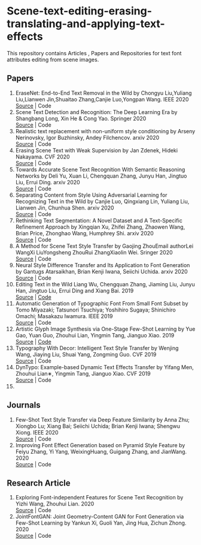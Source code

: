 # Scene-text-editing-erasing-translating-and-applying-text-effects
This repository contains  Articles , Papers and Repositories for text font attributes editing from scene images.
## Papers

1. EraseNet: End-to-End Text Removal in the Wild by Chongyu Liu,Yuliang Liu,Lianwen Jin,Shuaitao Zhang,Canjie Luo,Yongpan Wang. IEEE 2020 <br>
[Source](https://ieeexplore.ieee.org/abstract/document/9180003) | Code
2. Scene Text Detection and Recognition: The Deep Learning Era by Shangbang Long, Xin He & Cong Yao. Springer 2020 <br>
[Source](https://link.springer.com/article/10.1007/s11263-020-01369-0) | Code
3. Realistic text replacement with non-uniform style conditioning by Arseny Nerinovsky, Igor Buzhinsky, Andey Filchencov. arxiv 2020 <br>
[Source](https://arxiv.org/abs/2006.04170) | Code
4. Erasing Scene Text with Weak Supervision by Jan Zdenek, Hideki Nakayama. CVF 2020 <br>
[Source](https://openaccess.thecvf.com/content_WACV_2020/html/Zdenek_Erasing_Scene_Text_with_Weak_Supervision_WACV_2020_paper.html) | Code
5. Towards Accurate Scene Text Recognition With Semantic Reasoning Networks by Deli Yu, Xuan Li, Chengquan Zhang, Junyu Han, Jingtuo Liu, Errui Ding. arxiv 2020 <br>
[Source](https://arxiv.org/abs/2003.12294) | Code
6. Separating Content from Style Using Adversarial Learning for Recognizing Text in the Wild by Canjie Luo, Qingxiang Lin, Yuliang Liu, Lianwen Jin, Chunhua Shen. arxiv 2020 <br>
[Source](https://arxiv.org/abs/2001.04189) | Code
7. Rethinking Text Segmentation: A Novel Dataset and A Text-Specific Refinement Approach by Xingqian Xu, Zhifei Zhang, Zhaowen Wang, Brian Price, Zhonghao Wang, Humphrey Shi. arxiv 2020 <br>
[Source](https://arxiv.org/abs/2011.14021) | Code
7. A Method for Scene Text Style Transfer by Gaojing ZhouEmail authorLei WangXi LiuYongsheng ZhouRui ZhangXiaolin Wei. Sringer 2020 <br>
[Source](https://link.springer.com/chapter/10.1007/978-3-030-57058-3_39) | Code 
7. Neural Style Difference Transfer and Its Application to Font Generation by Gantugs Atarsaikhan, Brian Kenji Iwana, Seiichi Uchida. arxiv 2020 <br>
[Source](https://arxiv.org/abs/2001.07321) | Code
8. Editing Text in the Wild Liang Wu, Chengquan Zhang, Jiaming Liu, Junyu Han, Jingtuo Liu, Errui Ding and Xiang Bai. 2019 <br>
[Source](https://arxiv.org/abs/1908.03047) | [Code](https://github.com/youdao-ai/SRNet)
9. Automatic Generation of Typographic Font From Small Font Subset by Tomo Miyazaki; Tatsunori Tsuchiya; Yoshihiro Sugaya; Shinichiro Omachi; Masakazu Iwamura. IEEE 2019 <br>
[Source](https://ieeexplore.ieee.org/abstract/document/8782647) | Code
10. Artistic Glyph Image Synthesis via One-Stage Few-Shot Learning by Yue Gao, Yuan Guo, Zhouhui Lian, Yingmin Tang, Jianguo Xiao. 2019 <br>
[Source](https://arxiv.org/abs/1910.04987) | [Code](https://github.com/hologerry/AGIS-Net)
11. Typography With Decor: Intelligent Text Style Transfer by Wenjing Wang, Jiaying Liu, Shuai Yang, Zongming Guo. CVF 2019 <br>
[Source](https://openaccess.thecvf.com/content_CVPR_2019/html/Wang_Typography_With_Decor_Intelligent_Text_Style_Transfer_CVPR_2019_paper.html) | Code
12. DynTypo: Example-based Dynamic Text Effects Transfer by Yifang Men, Zhouhui Lian∗, Yingmin Tang, Jianguo Xiao. CVF 2019 <br>
[Source](https://openaccess.thecvf.com/content_CVPR_2019/papers/Men_DynTypo_Example-Based_Dynamic_Text_Effects_Transfer_CVPR_2019_paper.pdf) | Code
13. 
## Journals 
1. Few-Shot Text Style Transfer via Deep Feature Similarity by Anna Zhu; Xiongbo Lu; Xiang Bai; Seiichi Uchida; Brian Kenji Iwana; Shengwu Xiong. IEEE 2020 <br>
[Source](https://ieeexplore.ieee.org/document/9098082) | Code
2. Improving Font Effect Generation based on Pyramid Style Feature by Feiyu Zhang, Yi Yang, WeixingHuang, Guigang Zhang, and JianWang. 2020 <br>
[Source](https://qrs20.techconf.org/download/QRS-IJPE/18_Improving%20Font%20Effect%20Generation%20based%20on%20Pyramid%20Style%20Feature.pdf) | Code
## Research Article
1. Exploring Font-independent Features for Scene Text Recognition by Yizhi Wang, Zhouhui  Lian. 2020 <br>
[Source](https://dl.acm.org/doi/abs/10.1145/3394171.3413592) | Code
2. JointFontGAN: Joint Geometry-Content GAN for Font Generation via Few-Shot Learning by Yankun Xi, Guoli  Yan, Jing  Hua, Zichun  Zhong. 2020 <br>
[Source](https://dl.acm.org/doi/abs/10.1145/3394171.3413705) | Code
